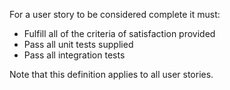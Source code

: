 For a user story to be considered complete it must: 
* Fulfill all of the criteria of satisfaction provided
* Pass all unit tests supplied
* Pass all integration tests 

Note that this definition applies to all user stories. 
